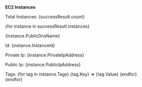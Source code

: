 **EC2 Instances**

Total Instances: {successResult.count}

{for instance in successResult.instances}

{instance.PublicDnsName}

Id: {instance.InstanceId}

Private Ip: {instance.PrivateIpAddress}

Public Ip: {instance.PublicIpAddress}

Tags:
  {for tag in instance.Tags}
     {tag.Key} => {tag.Value}
  {endfor}  
{endfor}
